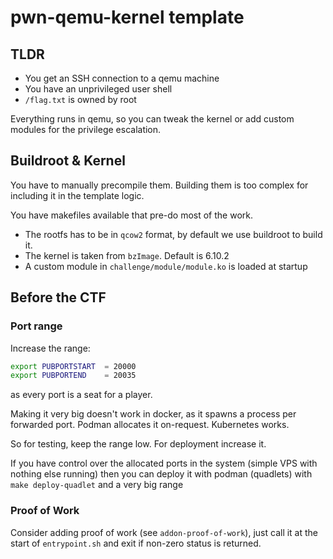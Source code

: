 # pwn-qemu-kernel template

## TLDR

- You get an SSH connection to a qemu machine
- You have an unprivileged user shell
- `/flag.txt` is owned by root

Everything runs in qemu, so you can tweak the kernel or add custom modules for
the privilege escalation.

## Buildroot & Kernel

You have to manually precompile them. Building them is too complex for including
it in the template logic.

You have makefiles available that pre-do most of the work.

- The rootfs has to be in `qcow2` format, by default we use buildroot to build it.
- The kernel is taken from `bzImage`. Default is 6.10.2
- A custom module in `challenge/module/module.ko` is loaded at startup

## Before the CTF

### Port range

Increase the range:

```sh
export PUBPORTSTART  = 20000
export PUBPORTEND    = 20035
```

as every port is a seat for a player.

Making it very big doesn't work in docker, as it spawns a process per forwarded
port. Podman allocates it on-request. Kubernetes works.

So for testing, keep the range low. For deployment increase it.

If you have control over the allocated ports in the system (simple VPS with
nothing else running) then you can deploy it with podman (quadlets) with `make
deploy-quadlet` and a very big range

### Proof of Work

Consider adding proof of work (see `addon-proof-of-work`), just call it at the
start of `entrypoint.sh` and exit if non-zero status is returned.
